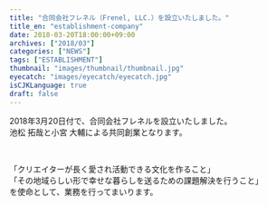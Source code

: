 ```yaml
---
title: "合同会社フレネル（Frenel, LLC.）を設立いたしました。"
title_en: "establishment-company"
date: 2018-03-20T18:00:00+09:00
archives: ["2018/03"]
categories: ["NEWS"]
tags: ["ESTABLISHMENT"]
thumbnail: "images/thumbnail/thumbnail.jpg"
eyecatch: "images/eyecatch/eyecatch.jpg"
isCJKLanguage: true
draft: false
---
```

2018年3月20日付で、合同会社フレネルを設立いたしました。<br>
池松 拓哉と小宮 大輔による共同創業となります。

<br>

「クリエイターが長く愛され活動できる文化を作ること」<br>
「その地域らしい形で幸せな暮らしを送るための課題解決を行うこと」<br>
を使命として、業務を行ってまいります。
